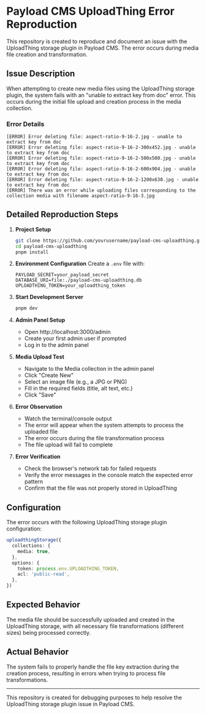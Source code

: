 # Payload CMS UploadThing Error Reproduction

This repository is created to reproduce and document an issue with the UploadThing storage plugin in Payload CMS. The error occurs during media file creation and transformation.

## Issue Description

When attempting to create new media files using the UploadThing storage plugin, the system fails with an "unable to extract key from doc" error. This occurs during the initial file upload and creation process in the media collection.

### Error Details

```
[ERROR] Error deleting file: aspect-ratio-9-16-2.jpg - unable to extract key from doc
[ERROR] Error deleting file: aspect-ratio-9-16-2-300x452.jpg - unable to extract key from doc
[ERROR] Error deleting file: aspect-ratio-9-16-2-500x500.jpg - unable to extract key from doc
[ERROR] Error deleting file: aspect-ratio-9-16-2-600x904.jpg - unable to extract key from doc
[ERROR] Error deleting file: aspect-ratio-9-16-2-1200x630.jpg - unable to extract key from doc
[ERROR] There was an error while uploading files corresponding to the collection media with filename aspect-ratio-9-16-3.jpg
```

## Detailed Reproduction Steps

1. **Project Setup**

   ```bash
   git clone https://github.com/yourusername/payload-cms-uploadthing.git
   cd payload-cms-uploadthing
   pnpm install
   ```

2. **Environment Configuration**
   Create a `.env` file with:

   ```env
   PAYLOAD_SECRET=your_payload_secret
   DATABASE_URI=file:./payload-cms-uploadthing.db
   UPLOADTHING_TOKEN=your_uploadthing_token
   ```

3. **Start Development Server**

   ```bash
   pnpm dev
   ```

4. **Admin Panel Setup**

   - Open http://localhost:3000/admin
   - Create your first admin user if prompted
   - Log in to the admin panel

5. **Media Upload Test**

   - Navigate to the Media collection in the admin panel
   - Click "Create New"
   - Select an image file (e.g., a JPG or PNG)
   - Fill in the required fields (title, alt text, etc.)
   - Click "Save"

6. **Error Observation**

   - Watch the terminal/console output
   - The error will appear when the system attempts to process the uploaded file
   - The error occurs during the file transformation process
   - The file upload will fail to complete

7. **Error Verification**
   - Check the browser's network tab for failed requests
   - Verify the error messages in the console match the expected error pattern
   - Confirm that the file was not properly stored in UploadThing

## Configuration

The error occurs with the following UploadThing storage plugin configuration:

```typescript
uploadthingStorage({
  collections: {
    media: true,
  },
  options: {
    token: process.env.UPLOADTHING_TOKEN,
    acl: 'public-read',
  },
})
```

## Expected Behavior

The media file should be successfully uploaded and created in the UploadThing storage, with all necessary file transformations (different sizes) being processed correctly.

## Actual Behavior

The system fails to properly handle the file key extraction during the creation process, resulting in errors when trying to process file transformations.

---

This repository is created for debugging purposes to help resolve the UploadThing storage plugin issue in Payload CMS.
